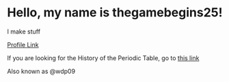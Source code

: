 # Hello, my name is thegamebegins25!

I make stuff

[Profile Link](https://github.com/thegamebegins25)

If you are looking for the History of the Periodic Table, go to [this link](https://thegamebegins25.github.io/periodictablehistory/)

Also known as @wdp09

